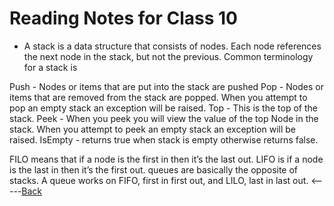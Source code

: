 # Reading Notes for Class 10
* A stack is a data structure that consists of nodes. Each node references the next node in the stack, but not the previous. Common terminology for a stack is

Push - Nodes or items that are put into the stack are pushed
Pop - Nodes or items that are removed from the stack are popped. When you attempt to pop an empty stack an exception will be raised.
Top - This is the top of the stack.
Peek - When you peek you will view the value of the top Node in the stack. When you attempt to peek an empty stack an exception will be raised.
IsEmpty - returns true when stack is empty otherwise returns false.

FILO means that if a node is the first in then it’s the last out. LIFO is if a node is the last in then it’s the first out. 
queues are basically the opposite of stacks. A queue works on FIFO, first in first out, and LILO, last in last out. 
<-----[Back](../README.md)